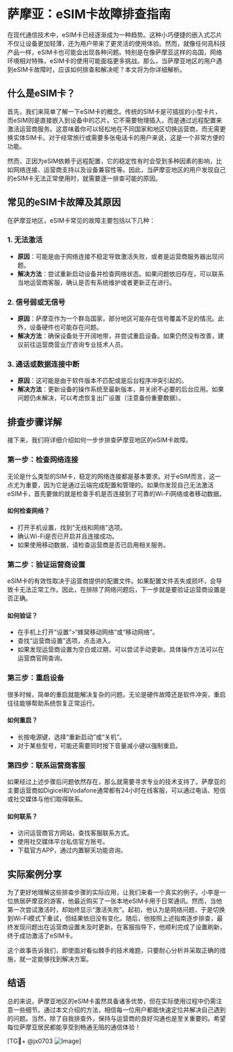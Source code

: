 # 萨摩亚：eSIM卡故障排查指南

在现代通信技术中，eSIM卡已经逐渐成为一种趋势。这种小巧便捷的嵌入式芯片不仅让设备更加轻薄，还为用户带来了更灵活的使用体验。然而，就像任何高科技产品一样，eSIM卡也可能会出现各种问题。特别是在像萨摩亚这样的岛国，网络环境相对特殊，eSIM卡的使用可能面临更多挑战。那么，当萨摩亚地区的用户遇到eSIM卡故障时，应该如何排查和解决呢？本文将为你详细解析。

## 什么是eSIM卡？

首先，我们来简单了解一下eSIM卡的概念。传统的SIM卡是可插拔的小型卡片，而eSIM则是直接嵌入到设备中的芯片。它不需要物理插入，而是通过远程配置来激活运营商服务。这意味着你可以轻松地在不同国家和地区切换运营商，而无需更换实体SIM卡。对于经常旅行或需要多张电话卡的用户来说，这是一个非常方便的功能。

然而，正因为eSIM依赖于远程配置，它的稳定性有时会受到多种因素的影响，比如网络连接、运营商支持以及设备兼容性等。因此，当萨摩亚地区的用户发现自己的eSIM卡无法正常使用时，就需要逐一排查可能的原因。

## 常见的eSIM卡故障及其原因

在萨摩亚地区，eSIM卡常见的故障主要包括以下几种：

### 1. **无法激活**
   - **原因**：可能是由于网络连接不稳定导致激活失败，或者是运营商服务器出现问题。
   - **解决方法**：尝试重新启动设备并检查网络状态。如果问题依旧存在，可以联系当地运营商客服，确认是否有系统维护或者更新正在进行。

### 2. **信号弱或无信号**
   - **原因**：萨摩亚作为一个群岛国家，部分地区可能存在信号覆盖不足的情况。此外，设备硬件也可能存在问题。
   - **解决方法**：确保设备处于开阔地带，并尝试重启设备。如果仍然没有改善，建议前往运营商营业厅咨询专业技术人员。

### 3. **通话或数据连接中断**
   - **原因**：这可能是由于软件版本不匹配或是后台程序冲突引起的。
   - **解决方法**：更新设备的操作系统至最新版本，并关闭不必要的后台应用。如果问题仍未解决，可以考虑恢复出厂设置（注意备份重要数据）。

## 排查步骤详解

接下来，我们将详细介绍如何一步步排查萨摩亚地区的eSIM卡故障。

### 第一步：检查网络连接
无论是什么类型的SIM卡，稳定的网络连接都是基本要求。对于eSIM而言，这一点尤为重要，因为它是通过云端完成配置和管理的。如果你发现自己无法激活eSIM卡，首先要做的就是检查手机是否连接到了可靠的Wi-Fi网络或者移动数据。

#### 如何检查网络？
- 打开手机设置，找到“无线和网络”选项。
- 确认Wi-Fi是否已开启并且连接成功。
- 如果使用移动数据，请检查运营商是否已启用相关服务。

### 第二步：验证运营商设置
eSIM卡的有效性取决于运营商提供的配置文件。如果配置文件丢失或损坏，会导致卡无法正常工作。因此，在排除了网络问题后，下一步就是要验证运营商设置是否正确。

#### 如何验证？
- 在手机上打开“设置”>“蜂窝移动网络”或“移动网络”。
- 查找“运营商设置”选项，点击进入。
- 如果发现运营商设置为空白或过期，可以尝试手动更新。具体操作方法可以在运营商官网查询。

### 第三步：重启设备
很多时候，简单的重启就能解决复杂的问题。无论是硬件故障还是软件冲突，重启往往能够帮助系统恢复正常运行。

#### 如何重启？
- 长按电源键，选择“重新启动”或“关机”。
- 对于某些型号，可能还需要同时按下音量减小键以强制重启。

### 第四步：联系运营商客服
如果经过上述步骤后问题依然存在，那么就需要寻求专业的技术支持了。萨摩亚的主要运营商如Digicel和Vodafone通常都有24小时在线客服，可以通过电话、短信或社交媒体与他们取得联系。

#### 如何联系？
- 访问运营商官方网站，查找客服联系方式。
- 使用社交媒体平台私信官方账号。
- 下载官方APP，通过内置聊天功能咨询。

## 实际案例分享

为了更好地理解这些排查步骤的实际应用，让我们来看一个真实的例子。小李是一位旅居萨摩亚的游客，他最近购买了一张本地eSIM卡用于日常通讯。然而，当他第一次尝试激活时，却始终显示“激活失败”。起初，他认为是网络问题，于是切换到Wi-Fi模式下重试，但结果依旧没有变化。随后，他按照上述指南逐步排查，最终发现问题出在运营商设置未及时更新。在客服指导下，他顺利完成了设置刷新，终于成功激活了eSIM卡。

这个故事告诉我们，即使面对看似棘手的技术难题，只要耐心分析并采取正确的措施，就一定能够找到解决方案。

## 结语

总的来说，萨摩亚地区的eSIM卡虽然具备诸多优势，但在实际使用过程中仍需注意一些细节。通过本文介绍的方法，相信每一位用户都能快速定位并解决自己遇到的问题。当然，除了自我排查外，保持与运营商的良好沟通也是至关重要的。希望每位萨摩亚居民都能享受到畅通无阻的通信体验！

[TG💪+ @jx0703 ![Image](https://github.com/user-attachments/assets/dbca1d08-cadb-493c-b0ec-ad6f7a83f270)]